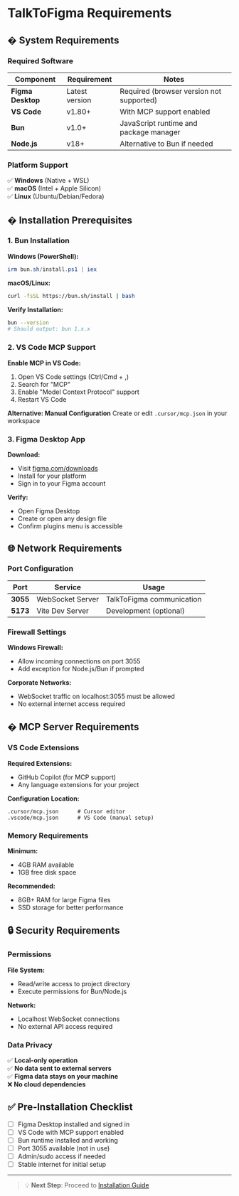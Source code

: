 # TalkToFigma Requirements

## �️ System Requirements

### Required Software

| Component | Requirement | Notes |
|-----------|-------------|-------|
| **Figma Desktop** | Latest version | Required (browser version not supported) |
| **VS Code** | v1.80+ | With MCP support enabled |
| **Bun** | v1.0+ | JavaScript runtime and package manager |
| **Node.js** | v18+ | Alternative to Bun if needed |

### Platform Support

✅ **Windows** (Native + WSL)  
✅ **macOS** (Intel + Apple Silicon)  
✅ **Linux** (Ubuntu/Debian/Fedora)

## � Installation Prerequisites

### 1. Bun Installation

**Windows (PowerShell):**
```powershell
irm bun.sh/install.ps1 | iex
```

**macOS/Linux:**
```bash
curl -fsSL https://bun.sh/install | bash
```

**Verify Installation:**
```bash
bun --version
# Should output: bun 1.x.x
```

### 2. VS Code MCP Support

**Enable MCP in VS Code:**
1. Open VS Code settings (Ctrl/Cmd + ,)
2. Search for "MCP"
3. Enable "Model Context Protocol" support
4. Restart VS Code

**Alternative: Manual Configuration**
Create or edit `.cursor/mcp.json` in your workspace

### 3. Figma Desktop App

**Download:**
- Visit [figma.com/downloads](https://www.figma.com/downloads/)
- Install for your platform
- Sign in to your Figma account

**Verify:**
- Open Figma Desktop
- Create or open any design file
- Confirm plugins menu is accessible

## 🌐 Network Requirements

### Port Configuration

| Port | Service | Usage |
|------|---------|-------|
| **3055** | WebSocket Server | TalkToFigma communication |
| **5173** | Vite Dev Server | Development (optional) |

### Firewall Settings

**Windows Firewall:**
- Allow incoming connections on port 3055
- Add exception for Node.js/Bun if prompted

**Corporate Networks:**
- WebSocket traffic on localhost:3055 must be allowed
- No external internet access required

## � MCP Server Requirements

### VS Code Extensions

**Required Extensions:**
- GitHub Copilot (for MCP support)
- Any language extensions for your project

**Configuration Location:**
```text
.cursor/mcp.json      # Cursor editor
.vscode/mcp.json      # VS Code (manual setup)
```

### Memory Requirements

**Minimum:**
- 4GB RAM available
- 1GB free disk space

**Recommended:**
- 8GB+ RAM for large Figma files
- SSD storage for better performance

## 🔒 Security Requirements

### Permissions

**File System:**
- Read/write access to project directory
- Execute permissions for Bun/Node.js

**Network:**
- Localhost WebSocket connections
- No external API access required

### Data Privacy

✅ **Local-only operation**  
✅ **No data sent to external servers**  
✅ **Figma data stays on your machine**  
❌ **No cloud dependencies**

## ✅ Pre-Installation Checklist

- [ ] Figma Desktop installed and signed in
- [ ] VS Code with MCP support enabled
- [ ] Bun runtime installed and working
- [ ] Port 3055 available (not in use)
- [ ] Admin/sudo access if needed
- [ ] Stable internet for initial setup

---

> 💡 **Next Step**: Proceed to [Installation Guide](./installation.md)